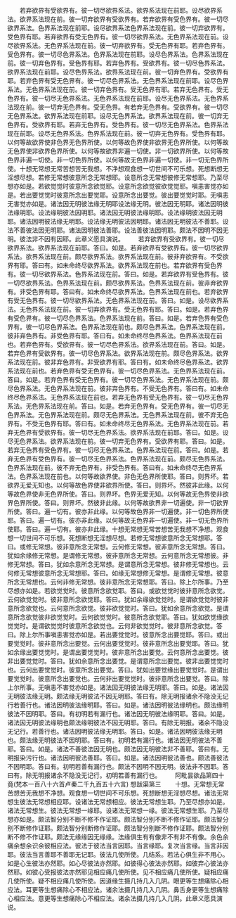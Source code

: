 <!-- { "loadSidebar": true } -->
　　若弃欲界有受欲界有。彼一切尽欲界系法。欲界系法现在前耶。设尽欲界系法。欲界系法现在前。彼一切弃欲界有受欲界有。若弃欲界有受色界有。彼一切尽欲界系法。色界系法现在前耶。设尽欲界系法色界系法现在前。彼一切弃欲界有。受色界有耶。若弃欲界有受无色界有。彼一切尽欲界系法。无色界系法现在前。设尽欲界系法。无色界系法现在前。彼一切弃欲界有。受无色界有耶。若弃色界有。受色界有。彼一切尽色界系法。色界系法现在前耶。设尽色界系法。色界系法现在前。彼一切弃色界有。受色界有耶。若弃色界有。受欲界有。彼一切尽色界系法。欲界系法现在前耶。设尽色界系法。欲界系法现在前。彼一切弃色界有。受欲界有耶。若弃色界有受无色界有。彼一切尽色界系法。无色界系法现在前耶。设尽色界系法。无色界系法现在前。彼一切弃色界有。受无色界有耶。若弃无色界有。受无色界有。彼一切尽无色界系法。无色界系法现在前耶。设尽无色界系法。无色界系法现在前。彼一切弃无色界有。受无色界。有若弃无色界有。受欲界有。彼一切尽无色界系法。欲界系法现在前耶。设尽无色界系法。欲界系法现在前。彼一切弃无色界有。受欲界有耶。若弃无色界有。受色界有。彼一切尽无色界系法。色界系法现在前耶。设尽无色界系法。色界系法现在前。彼一切弃无色界有。受色界有耶。以何等故欲界使非色界无色界所使。以何等故色界使非欲界无色界所使。以何等故无色界使非欲界色界所使。以何等故欲界非遍一切使。非一切欲界所使。以何等故色界非遍一切使。非一切色界所使。以何等故无色界非遍一切使。非一切无色界所使。十想无常想无常苦想苦无我想。不净想观食想一切世间不可乐想。死想断想无淫想尽想。若修无常想彼意所念无常想耶。设意所念无常想彼修无常想耶。乃至尽想亦如是。若欲觉觉时彼意所念欲觉耶。设意所念欲觉彼欲觉觉耶。嗔恚害觉亦如是。若出要觉觉时彼意所念出要觉耶。设意所念出要觉。彼出要觉觉时耶。无嗔恚无害觉亦如是。诸法因无明彼法缘无明耶设法缘无明。彼法因无明耶。诸法因明彼法缘明耶。设法缘明彼法因明耶。诸法因无明彼法缘明耶。设法缘明彼法因无明耶。诸法因明彼法缘无明耶。设法缘无明彼法因明耶。诸法因无明彼法不善耶。设法不善彼法因无明耶。诸法因明彼法善耶。设法善彼法因明耶。颇法不因明不因无明。彼法非不因有因耶。此章义愿具演说。
　　若弃欲界有受欲界有。彼一切尽欲界系法。欲界系法现在前耶。答曰。如是。若弃欲界有受欲界有。彼一切尽欲界系法。欲界系法现在前。颇尽欲界系法。欲界系法现在前。彼非弃欲界有。不受欲界有耶。答曰有。如未命终尽欲界系法。欲界系法现在前也。若弃欲界有受色界有。彼一切尽欲界系法。色界系法现在前。答曰。如是。若弃欲界有受色界有。彼一切尽欲界系法。色界系法现在前。颇尽欲界系法。色界系法现在前。彼非弃欲界有。非受色界有耶。答曰有。如未命终尽欲界系法。色界系法现在前也。若弃欲界有受无色界有。彼一切尽欲界系法。无色界系法现在前。答曰。如是。设尽欲界系法。无色界系法现在前。彼一切弃欲界有。受无色界有耶。答曰。如是。若弃色界有受色界有。彼一切尽色界系法。色界系法现在前。答曰。如是。若弃色界有受色界有。彼一切尽色界系法。色界系法现在前也。颇尽色界系法。色界系法现在前。彼非弃色界有。非受色界有耶。答曰有。如未命终尽色界系法。色界系法现在前也。若弃色界有。受欲界有。彼一切尽色界系法。欲界系法现在前。答曰。如是。若弃色界有受欲界有。彼一切尽色界系法。欲界系法现在前。颇尽色界系法。欲界系法现在前。彼非弃色界有。非受欲界有耶。答曰有。如未命终尽色界系法。欲界系法现在前也。若弃色界有受无色界有。彼一切尽色界系法。无色界系法现在前。答曰。如是。若弃色界有受无色界有。彼一切尽色界系法。无色界系法现在前。颇尽色界系法。无色界系法现在前。彼非弃色界有。不受无色界有。答曰有。如未命终尽色界系法。无色界系法现在前也。若弃无色界有受无色界有。彼一切尽无色界系法。无色界系法现在前。答曰。如是。若弃无色界有。受无色界有。彼一切尽无色界系法。无色界系法现在前。颇尽无色界系法。无色界系法现在前。彼不弃无色界有。不受无色界有耶。答曰有。如未命终尽无色界系法。无色界系法现在前。若弃无色界有受欲界有。彼一切尽无色界系法。欲界系法现在前耶。答曰。如是。设尽无色界系法。欲界系法现在前。彼一切弃无色界有。受欲界有耶。答曰。如是。若弃无色界有受色界有。彼一切尽无色界系法。色界系法现在前。答曰。如是。若弃无色界有受色界有。彼一切尽无色界系法。色界系法现在前。颇尽无色界系法。色界系法现在前。彼不弃无色界有。非受色界有。答曰有。如未命终尽无色界系法。色界系法现在前也。以何等故欲界使。非色无色界所使耶。答曰。则界坏。若欲界无爱无知也。以何等故色界使非欲界所使。答曰。则界坏。然彼非此缘。以何等故色界使非无色界所使。答曰。则界坏。色界无爱无知。以何等故无色界使非欲界色界所使。答曰。则界坏。然彼非此缘。以何等故欲界非一切遍使。非一切欲界所使。答曰。遍一切有。彼亦非此缘。以何等故色界非一切遍使。非一切色界所使耶。答曰。遍一切有。彼亦非此缘。以何等故无色界非一切遍使。非一切无色界所使耶。答曰。遍一切有。彼亦非此缘。十想无常想无常苦想苦无我想不净想。观食想一切世间不可乐想。死想断想无淫想尽想。若修无常想彼意所念无常想耶。答曰。或修无常想。彼非意所念无常想。云何修无常想。彼非意所念无常想。答曰。犹如余缘修无常想。是谓修无常想。彼非意所念无常想。云何意所念无常想彼。非修无常想。答曰。犹如余意所念无常想。是谓意所念无常想。彼非修无常想也。云何修无常想彼意所念无常想耶。答曰。如缘无常想修无常想。是谓修无常想。彼意所念无常想也。云何非修无常想。彼非意所念无常想耶。答曰。除上尔所事。乃至尽想亦如是。若欲觉觉时。彼意所念欲觉耶。答曰。或欲觉觉时彼非意所念欲觉。云何欲觉觉时。彼非意所念欲觉耶。答曰。犹如余缘欲觉觉时。是谓欲觉觉时彼非意所念欲觉也。云何意所念欲觉。彼非欲觉觉时。答曰。犹如余意所念欲觉。是谓意所念欲觉彼非欲觉觉时。云何欲觉觉时。彼意所念欲觉耶。答曰。犹如欲觉缘欲觉觉时。是谓欲觉觉时彼意所念欲觉也。云何非欲觉觉时。彼非意所念欲觉。答曰。除上尔所事嗔恚害觉亦如是。若出要觉觉时。彼意所念出要觉耶。答曰。或出要觉觉时。彼非意所念出要觉。云何出要觉觉时。彼非意所念出要觉耶。答曰。犹如余缘出要觉觉时。是谓出要觉觉时。彼非意所念出要觉。云何意所念出要觉。彼非出要觉觉时。答曰。犹如余意所念出要觉。是谓意所念出要觉。彼非出要觉觉时也。云何出要觉觉时。彼意所念出要觉。答曰。犹如出要觉缘出要觉觉时。是谓出要觉觉时。彼意所念出要觉也。云何非出要觉觉时。彼非意所念出要觉。答曰。除上尔所事。无嗔恚不害觉亦如是。诸法因无明彼法缘无明耶。答曰。如是。诸法因无明彼法缘无明。颇法缘无明彼法不因无明耶。答曰有。除无明报诸余不隐没无记行若善行也。诸法因明彼法缘明耶。答曰。如是。诸法因明彼法缘明也。颇法缘明彼法不因明耶。答曰。有初明若有漏行也。诸法因无明彼法缘明耶。答曰。如是。诸法因无明彼法缘明也颇法缘明彼法不因无明耶。答曰。有除无明报。诸余不隐没无记行。若善行也。诸法因明彼法缘无明耶。答曰。如是。诸法因明彼法缘无明也。颇法缘无明彼法不因明耶。答曰有。初明若有漏行也。诸法因无明彼法不善耶。答曰。如是。诸法不善彼法因无明也。颇法因无明彼法非不善耶。答曰有。无明报染污行也。诸法因明彼法善耶。答曰。如是。诸法因明彼法善也。颇法善彼法不因明耶。答曰有。初明若善有漏行也。颇法不因明不因无明。彼法非不因耶。答曰有。除无明报诸余不隐没无记行。初明若善有漏行也。
　　阿毗昙欲品第四十竟(梵本一百八十六首卢秦二千九百五十六言)
想跋渠第三
　　十想。无常想无常苦想苦无我想不净想。观食想一切世间不可乐想。死想断想无淫想尽想。诸法无常想生彼法无常想相应耶。设诸法无常想相应。彼法无常想生耶。乃至尽想亦如是。诸法无常想生。彼法无常想一缘耶。设诸法无常想一缘。彼法无常想生耶。乃至尽想亦如是。颇法智分别不断不修不作证耶。颇法智分别不断不修作证耶。颇法智分别不断修作证耶。颇法智分别断修作证耶。颇法智分别断不修作证耶。颇法智分别断不修不作证耶。颇法无缘缘因无缘缘。法缘俱生有有像非不有非不有像。余色余痛余想余识余彼相应法。彼法于彼法当言因耶。当言缘耶。复次当言缘。当言非因耶。彼法当言善耶不善耶无记耶。彼法几使所使。几结系。若法心俱生非不用心。如是心生彼法亦然耶。如心尽彼法亦然耶。如彼得心彼法亦然耶。如彼弃心彼法亦然耶。如彼心受报彼法亦然耶见相应痛几使所使。见不相应痛几使所使。疑相应痛几使所使。疑不相应痛几使所使。因道缘生摄几持几入几阴。眼更等生想痛除心相应法。耳更等生想痛除心不相应法。诸余法摄几持几入几阴。鼻舌身更等生想痛除心相应法。意更等生想痛除心不相应法。诸余法摄几持几入几阴。此章义愿具演说。
